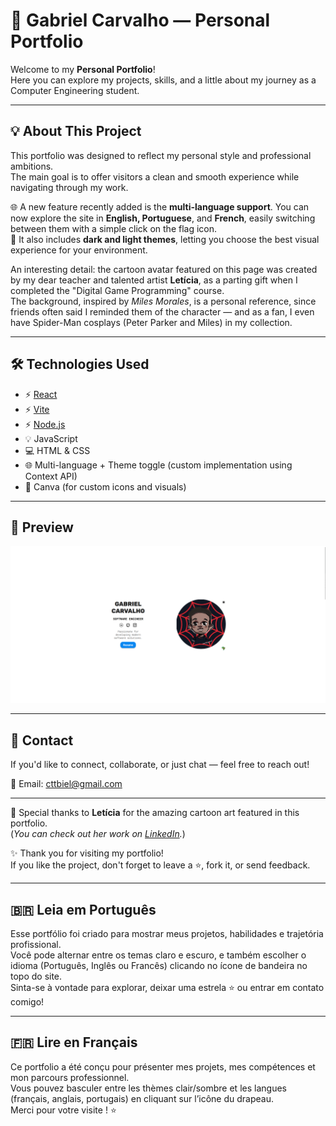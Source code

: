 # 🚀 Gabriel Carvalho — Personal Portfolio

Welcome to my **Personal Portfolio**!  
Here you can explore my projects, skills, and a little about my journey as a Computer Engineering student.

---

## 💡 About This Project

This portfolio was designed to reflect my personal style and professional ambitions.  
The main goal is to offer visitors a clean and smooth experience while navigating through my work.

🌐 A new feature recently added is the **multi-language support**. You can now explore the site in **English, Portuguese**, and **French**, easily switching between them with a simple click on the flag icon.  
🌙 It also includes **dark and light themes**, letting you choose the best visual experience for your environment.

An interesting detail: the cartoon avatar featured on this page was created by my dear teacher and talented artist **Letícia**, as a parting gift when I completed the "Digital Game Programming" course.  
The background, inspired by *Miles Morales*, is a personal reference, since friends often said I reminded them of the character — and as a fan, I even have Spider-Man cosplays (Peter Parker and Miles) in my collection.

---

## 🛠️ Technologies Used

- ⚡ [React](https://reactjs.org/)
- ⚡ [Vite](https://vitejs.dev/)
- ⚡ [Node.js](https://nodejs.org/)
- 💡 JavaScript
- 💻 HTML & CSS
- 🌐 Multi-language + Theme toggle (custom implementation using Context API)
- 🎨 Canva (for custom icons and visuals)

---

## 📸 Preview

![Portfolio Screenshot](./src/assets/Home%20Screen%20white%20desktop.png)

---

## 💬 Contact

If you'd like to connect, collaborate, or just chat — feel free to reach out!

📧 Email: cttbiel@gmail.com

---

🎨 Special thanks to **Letícia** for the amazing cartoon art featured in this portfolio.  
(*You can check out her work on [LinkedIn](https://www.linkedin.com/in/let%C3%ADcia-pedrosa-342397152/).*)  

✨ Thank you for visiting my portfolio!  
If you like the project, don't forget to leave a ⭐, fork it, or send feedback.




---

## 🇧🇷 Leia em Português

Esse portfólio foi criado para mostrar meus projetos, habilidades e trajetória profissional.  
Você pode alternar entre os temas claro e escuro, e também escolher o idioma (Português, Inglês ou Francês) clicando no ícone de bandeira no topo do site.  
Sinta-se à vontade para explorar, deixar uma estrela ⭐ ou entrar em contato comigo!

---

## 🇫🇷 Lire en Français

Ce portfolio a été conçu pour présenter mes projets, mes compétences et mon parcours professionnel.  
Vous pouvez basculer entre les thèmes clair/sombre et les langues (français, anglais, portugais) en cliquant sur l’icône du drapeau.  
Merci pour votre visite ! ⭐
